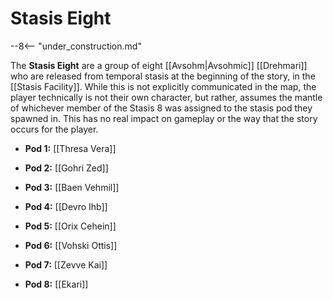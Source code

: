 # Stasis Eight

--8<-- "under_construction.md"

The **Stasis Eight** are a group of eight [[Avsohm|Avsohmic]] [[Drehmari]] who are released from temporal stasis at the beginning of the story, in the [[Stasis Facility]]. While this is not explicitly communicated in the map, the player technically is not their own character, but rather, assumes the mantle of whichever member of the Stasis 8 was assigned to the stasis pod they spawned in. This has no real impact on gameplay or the way that the story occurs for the player.

- **Pod 1:** [[Thresa Vera]]

- **Pod 2:** [[Gohri Zed]]

- **Pod 3:** [[Baen Vehmil]]

- **Pod 4:** [[Devro Ihb]]

- **Pod 5:** [[Orix Cehein]]

- **Pod 6:** [[Vohski Ottis]]

- **Pod 7:** [[Zevve Kai]]

- **Pod 8:** [[Ekari]]








